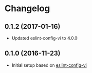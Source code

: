 # Changelog
## 0.1.2 (2017-01-16)
- Updated eslint-config-vi to 4.0.0

## 0.1.0 (2016-11-23)
- Initial setup based on [eslint-config-vi](https://github.com/vicompany/eslint-config-vi)
